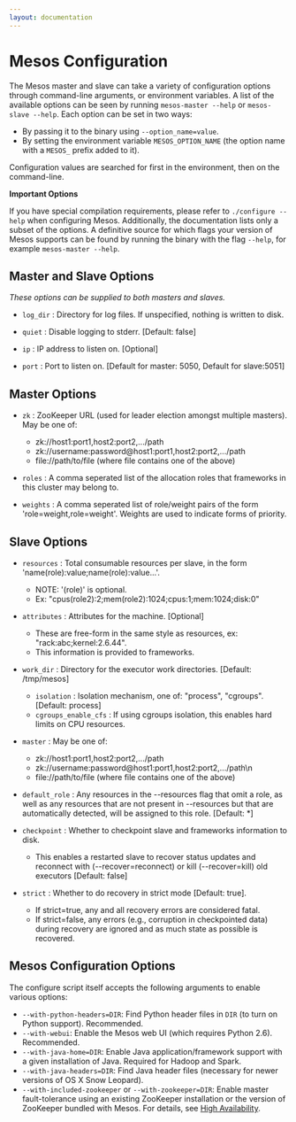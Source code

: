 ```yaml
---
layout: documentation
---
```


# Mesos Configuration

The Mesos master and slave can take a variety of configuration options through command-line arguments, or environment variables. A list of the available options can be seen by running `mesos-master --help` or `mesos-slave --help`. Each option can be set in two ways:

* By passing it to the binary using `--option_name=value`.
* By setting the environment variable `MESOS_OPTION_NAME` (the option name with a `MESOS_` prefix added to it).

Configuration values are searched for first in the environment, then on the command-line.

**Important Options**

If you have special compilation requirements, please refer to `./configure --help` when configuring Mesos. Additionally, the documentation lists only a subset of the options. A definitive source for which flags your version of Mesos supports can be found by running the binary with the flag `--help`, for example `mesos-master --help`.

## Master and Slave Options

*These options can be supplied to both masters and slaves.*

* `log_dir` : Directory for log files. If unspecified, nothing is written to disk.

* `quiet` : Disable logging to stderr. [Default: false]

* `ip` : IP address to listen on. [Optional]

* `port` : Port to listen on. [Default for master: 5050, Default for slave:5051]

## Master Options

* `zk` : ZooKeeper URL (used for leader election amongst multiple masters). May be one of:
	* zk://host1:port1,host2:port2,.../path
	* zk://username:password@host1:port1,host2:port2,.../path
	* file://path/to/file (where file contains one of the above)

* `roles` : A comma seperated list of the allocation roles
            that frameworks in this cluster may belong to.

* `weights` : A comma seperated list of role/weight pairs
              of the form 'role=weight,role=weight'. Weights
              are used to indicate forms of priority.

## Slave Options

* `resources` : Total consumable resources per slave, in
                  the form 'name(role):value;name(role):value...'.
	* NOTE: '(role)' is optional.
	* Ex: "cpus(role2):2;mem(role2):1024;cpus:1;mem:1024;disk:0"

* `attributes` : Attributes for the machine. [Optional]
	* These are free-form in the same style as resources, ex: "rack:abc;kernel:2.6.44".
	* This information is provided to frameworks.

* `work_dir` : Directory for the executor work directories. [Default: /tmp/mesos]
	* `isolation` : Isolation mechanism, one of: "process", "cgroups". [Default: process]
	* `cgroups_enable_cfs` : If using cgroups isolation, this enables hard limits on CPU resources.

* `master` : May be one of:
	* zk://host1:port1,host2:port2,.../path
	* zk://username:password@host1:port1,host2:port2,.../path\n
	* file://path/to/file (where file contains one of the above)

* `default_role` : Any resources in the --resources flag that
                   omit a role, as well as any resources that
                   are not present in --resources but that are
                   automatically detected, will be assigned to
                   this role. [Default: *]

* `checkpoint` :  Whether to checkpoint slave and frameworks information
                  to disk.
	* This enables a restarted slave to recover status updates and reconnect
    with (--recover=reconnect) or kill (--recover=kill) old executors [Default: false]

* `strict` : Whether to do recovery in strict mode [Default: true].
	* If strict=true, any and all recovery errors are considered fatal.
	* If strict=false, any errors (e.g., corruption in checkpointed data) during recovery are
    ignored and as much state as possible is recovered.

## Mesos Configuration Options

The configure script itself accepts the following arguments to enable various options:

* `--with-python-headers=DIR`: Find Python header files in `DIR` (to turn on Python support). Recommended.
* `--with-webui`: Enable the Mesos web UI (which requires Python 2.6). Recommended.
* `--with-java-home=DIR`: Enable Java application/framework support with a given installation of Java. Required for Hadoop and Spark.
* `--with-java-headers=DIR`: Find Java header files (necessary for newer versions of OS X Snow Leopard).
* `--with-included-zookeeper` or `--with-zookeeper=DIR`: Enable master fault-tolerance using an existing ZooKeeper installation or the version of ZooKeeper bundled with Mesos. For details, see [High Availability](/documentation/latest/high-availability/).
